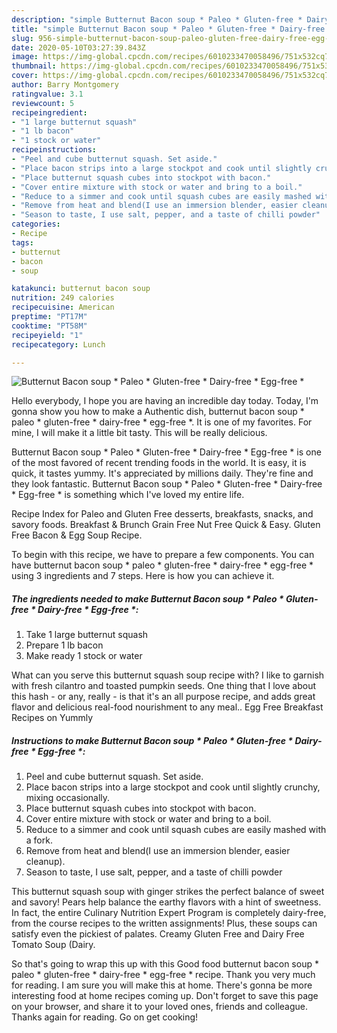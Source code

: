 ```yaml
---
description: "simple Butternut Bacon soup * Paleo * Gluten-free * Dairy-free * Egg-free * recipes | how to make healthy Butternut Bacon soup * Paleo * Gluten-free * Dairy-free * Egg-free *"
title: "simple Butternut Bacon soup * Paleo * Gluten-free * Dairy-free * Egg-free * recipes | how to make healthy Butternut Bacon soup * Paleo * Gluten-free * Dairy-free * Egg-free *"
slug: 956-simple-butternut-bacon-soup-paleo-gluten-free-dairy-free-egg-free-recipes-how-to-make-healthy-butternut-bacon-soup-paleo-gluten-free-dairy-free-egg-free
date: 2020-05-10T03:27:39.843Z
image: https://img-global.cpcdn.com/recipes/6010233470058496/751x532cq70/butternut-bacon-soup-paleo-gluten-free-dairy-free-egg-free-recipe-main-photo.jpg
thumbnail: https://img-global.cpcdn.com/recipes/6010233470058496/751x532cq70/butternut-bacon-soup-paleo-gluten-free-dairy-free-egg-free-recipe-main-photo.jpg
cover: https://img-global.cpcdn.com/recipes/6010233470058496/751x532cq70/butternut-bacon-soup-paleo-gluten-free-dairy-free-egg-free-recipe-main-photo.jpg
author: Barry Montgomery
ratingvalue: 3.1
reviewcount: 5
recipeingredient:
- "1 large butternut squash"
- "1 lb bacon"
- "1 stock or water"
recipeinstructions:
- "Peel and cube butternut squash. Set aside."
- "Place bacon strips into a large stockpot and cook until slightly crunchy, mixing occasionally."
- "Place butternut squash cubes into stockpot with bacon."
- "Cover entire mixture with stock or water and bring to a boil."
- "Reduce to a simmer and cook until squash cubes are easily mashed with a fork."
- "Remove from heat and blend(I use an immersion blender, easier cleanup)."
- "Season to taste, I use salt, pepper, and a taste of chilli powder"
categories:
- Recipe
tags:
- butternut
- bacon
- soup

katakunci: butternut bacon soup 
nutrition: 249 calories
recipecuisine: American
preptime: "PT17M"
cooktime: "PT58M"
recipeyield: "1"
recipecategory: Lunch

---
```



![Butternut Bacon soup * Paleo * Gluten-free * Dairy-free * Egg-free *](https://img-global.cpcdn.com/recipes/6010233470058496/751x532cq70/butternut-bacon-soup-paleo-gluten-free-dairy-free-egg-free-recipe-main-photo.jpg)

Hello everybody, I hope you are having an incredible day today. Today, I'm gonna show you how to make a Authentic dish, butternut bacon soup * paleo * gluten-free * dairy-free * egg-free *. It is one of my favorites. For mine, I will make it a little bit tasty. This will be really delicious.

Butternut Bacon soup * Paleo * Gluten-free * Dairy-free * Egg-free * is one of the most favored of recent trending foods in the world. It is easy, it is quick, it tastes yummy. It's appreciated by millions daily. They're fine and they look fantastic. Butternut Bacon soup * Paleo * Gluten-free * Dairy-free * Egg-free * is something which I've loved my entire life.

Recipe Index for Paleo and Gluten Free desserts, breakfasts, snacks, and savory foods. Breakfast &amp; Brunch Grain Free Nut Free Quick &amp; Easy. Gluten Free Bacon &amp; Egg Soup Recipe.


To begin with this recipe, we have to prepare a few components. You can have butternut bacon soup * paleo * gluten-free * dairy-free * egg-free * using 3 ingredients and 7 steps. Here is how you can achieve it.

<!--inarticleads1-->

##### The ingredients needed to make Butternut Bacon soup * Paleo * Gluten-free * Dairy-free * Egg-free *:

1. Take 1 large butternut squash
1. Prepare 1 lb bacon
1. Make ready 1 stock or water


What can you serve this butternut squash soup recipe with? I like to garnish with fresh cilantro and toasted pumpkin seeds. One thing that I love about this hash - or any, really - is that it&#39;s an all purpose recipe, and adds great flavor and delicious real-food nourishment to any meal.. Egg Free Breakfast Recipes on Yummly 

<!--inarticleads2-->

##### Instructions to make Butternut Bacon soup * Paleo * Gluten-free * Dairy-free * Egg-free *:

1. Peel and cube butternut squash. Set aside.
1. Place bacon strips into a large stockpot and cook until slightly crunchy, mixing occasionally.
1. Place butternut squash cubes into stockpot with bacon.
1. Cover entire mixture with stock or water and bring to a boil.
1. Reduce to a simmer and cook until squash cubes are easily mashed with a fork.
1. Remove from heat and blend(I use an immersion blender, easier cleanup).
1. Season to taste, I use salt, pepper, and a taste of chilli powder


This butternut squash soup with ginger strikes the perfect balance of sweet and savory! Pears help balance the earthy flavors with a hint of sweetness. In fact, the entire Culinary Nutrition Expert Program is completely dairy-free, from the course recipes to the written assignments! Plus, these soups can satisfy even the pickiest of palates. Creamy Gluten Free and Dairy Free Tomato Soup (Dairy. 

So that's going to wrap this up with this Good food butternut bacon soup * paleo * gluten-free * dairy-free * egg-free * recipe. Thank you very much for reading. I am sure you will make this at home. There's gonna be more interesting food at home recipes coming up. Don't forget to save this page on your browser, and share it to your loved ones, friends and colleague. Thanks again for reading. Go on get cooking!
